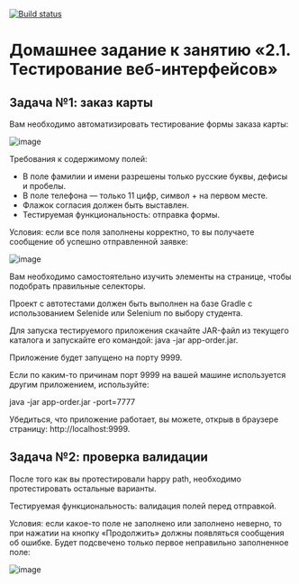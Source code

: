 [![Build status](https://ci.appveyor.com/api/projects/status/tmn2u3o7y0qbpu1j/branch/main?svg=true)](https://ci.appveyor.com/project/Mariyam197/cardorder/branch/main)

# Домашнее задание к занятию «2.1. Тестирование веб-интерфейсов»

## Задача №1: заказ карты

Вам необходимо автоматизировать тестирование формы заказа карты:

![image](https://github.com/Mariyam197/Selenide/assets/60292308/579177d0-7c6f-45e8-95c7-425f0860c059)

Требования к содержимому полей:

* В поле фамилии и имени разрешены только русские буквы, дефисы и пробелы.
* В поле телефона — только 11 цифр, символ + на первом месте.
* Флажок согласия должен быть выставлен.
* Тестируемая функциональность: отправка формы.

Условия: если все поля заполнены корректно, то вы получаете сообщение об успешно отправленной заявке:

![image](https://github.com/Mariyam197/Selenide/assets/60292308/def0d299-d7fa-45fe-b89c-66c9a298e054)

Вам необходимо самостоятельно изучить элементы на странице, чтобы подобрать правильные селекторы.

Проект с автотестами должен быть выполнен на базе Gradle с использованием Selenide или Selenium по выбору студента.

Для запуска тестируемого приложения скачайте JAR-файл из текущего каталога и запускайте его командой: java -jar app-order.jar.

Приложение будет запущено на порту 9999.

Если по каким-то причинам порт 9999 на вашей машине используется другим приложением, используйте:

java -jar app-order.jar -port=7777

Убедиться, что приложение работает, вы можете, открыв в браузере страницу: http://localhost:9999.

## Задача №2: проверка валидации

После того как вы протестировали happy path, необходимо протестировать остальные варианты.

Тестируемая функциональность: валидация полей перед отправкой.

Условия: если какое-то поле не заполнено или заполнено неверно, то при нажатии на кнопку «Продолжить» должны появляться сообщения об ошибке. Будет подсвечено только первое неправильно заполненное поле:

![image](https://github.com/Mariyam197/Selenide/assets/60292308/00f8f032-c012-44f9-9dc9-30c9d2874843)
